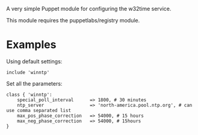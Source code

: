 A very simple Puppet module for configuring the w32time service.

This module requires the puppetlabs/registry module.

# Examples #

Using default settings:

    include 'winntp'

Set all the parameters:

    class { 'winntp':
        special_poll_interval      => 1800, # 30 minutes
        ntp_server                 => 'north-america.pool.ntp.org', # can use comma separated list
        max_pos_phase_correction   => 54000, # 15 hours
        max_neg_phase_correction   => 54000, # 15hours
    }